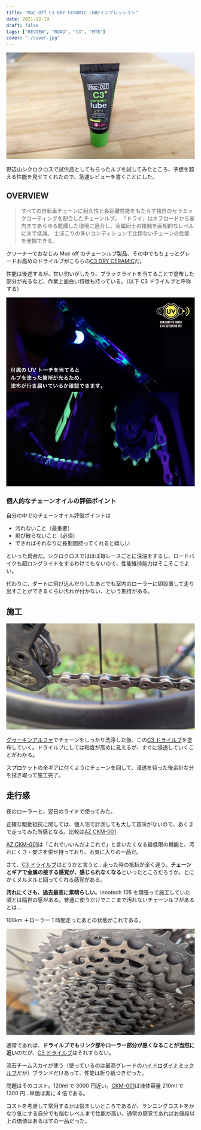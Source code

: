 ```yaml
---
title: "Muc-Off C3 DRY CERAMIC LUBEインプレッション"
date: 2021-12-19
draft: false
tags: ["REVIEW", "ROAD", "CX", "MTB"]
cover: "./cover.jpg"
---
```


![アイキャッチ](./cover.jpg)

野辺山シクロクロスで試供品としてもらったルブを試してみたところ、予想を超える性能を見せてくれたので、急遽レビューを書くことにした。

## OVERVIEW

<LinkBox url="https://www.amazon.co.jp/dp/B07SYYN2J6/" isAmazonLink />

> すべての自転車チェーンに耐久性と長距離性能をもたらす独自のセラミックコーティングを配合したチェーンルブ。
> 「ドライ」はオフロードから室内まであらゆる乾燥した環境に適合し、金属同士の接触を画期的なレベルにまで低減。
> 土ぼこりの多いコンディションで比類ないチェーンの性能を発揮できる。

クリーナーでおなじみ Muc off のチェーンルブ製品、その中でもちょっとグレードお高めのドライルブがこちらの[C3 DRY CERAMIC](https://amzn.to/3GSWcto)だ。

性能は後述するが、甘い匂いがしたり、ブラックライトを当てることで塗布した部分が光るなど、作業上面白い特徴も持っている。（以下 C3 ドライルブと呼称する）

![商品ページより](./sample.jpg)

### 個人的なチェーンオイルの評価ポイント

自分の中でのチェーンオイル評価ポイントは

- 汚れないこと（最重要）
- 飛び散らないこと（必須）
- できればそれなりに長期間持ってくれると嬉しい

といった具合だ。シクロクロスではほぼ毎レースごとに注油をするし、ロードバイクも超ロングライドをするわけでもないので、性能維持能力はそこそこでよい。

代わりに、ダートに飛び込んだりしたあとでも室内のローラーに即設置して走り出すことができるくらい汚れが付かない、という期待がある。

## 施工

![特徴的な緑のオイル](./green.jpg)

[グゥーキンアルファ](https://amzn.to/3p6y1BF)でチェーンをしっかり洗浄した後、この[C3 ドライルブ](https://amzn.to/3GSWcto)を塗布していく。ドライルブにしては粘度が高めに見えるが、すぐに浸透していくことがわかる。

スプロケットの全ギアに付くようにチェーンを回して、浸透を待った後余計な分を拭き取って施工完了。

## 走行感

夜のローラーと、翌日のライドで使ってみた。

正確な駆動抵抗に関しては、個人宅で計測しても大して意味がないので、あくまで走ってみた所感となる。比較は[AZ CKM-001](https://amzn.to/3yC0B0N)

<LinkBox url="https://blog.gensobunya.net/post/2021/08/ckm-001/" />

[AZ CKM-001](https://amzn.to/3yC0B0N)は「これでいいんだよこれで」と言いたくなる最低限の機能と、汚れにくさ・安さを併せ持っており、お気に入りの一品だ。

さて、[C3 ドライルブ](https://amzn.to/3GSWcto)はどうかと言うと…走った時の抵抗が全く違う。**チェーンとギアで金属の接する感覚が、感じられなくなる**といったところだろうか。とにかくヌルヌルと回ってくれる感覚がある。

**汚れにくさも、過去最高に素晴らしい**。innotech 105 を頑張って施工していた頃とは隔世の感がある。普通に使うだけでここまで汚れないチェーンルブがあるとは…

100km ＋ローラー 1 時間走ったあとの状態がこれである。

![走行後もほぼ黒くならない](./after_ride.jpg)

通常であれば、**ドライルブでもリンク部やローラー部分が黒くなることが当然に近い**のだが、[C3 ドライルブ](https://amzn.to/3GSWcto)はそれすらない。

流石チームスカイが使う（使っているのは最高グレードの[ハイドロダイナミックルブ](https://amzn.to/3FcM4es)だが）ブランドだけあって、性能は折り紙つきだった。

問題はそのコスト。120ml で 3000 円近い。[CKM-001](https://amzn.to/3yC0B0N)は液体容量 210ml で 1300 円…単価は実に 4 倍である。

コストを考慮して常用するかは悩ましいところであるが、ランニングコストをかなり気にする自分でも悩むレベルまで性能が高い。通常の感覚であればお値段以上の価値はあるはずの一品だった。

<LinkBox url="https://www.amazon.co.jp/dp/B07SYYN2J6/" isAmazonLink />

